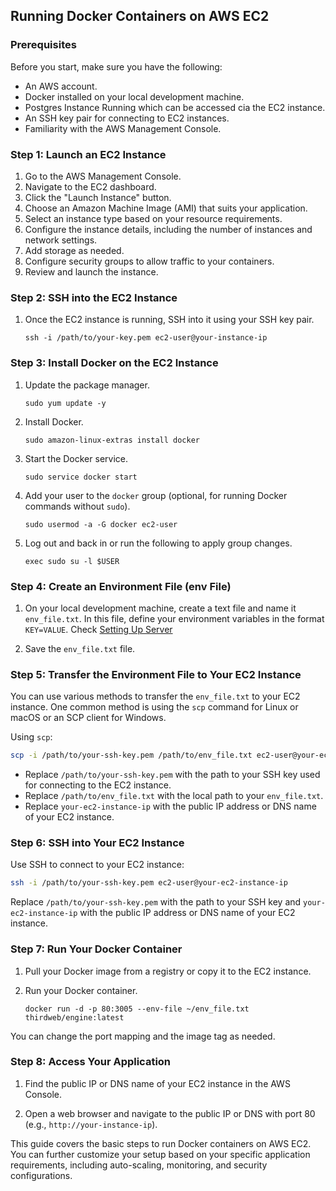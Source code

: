 ## Running Docker Containers on AWS EC2

### Prerequisites

Before you start, make sure you have the following:

- An AWS account.
- Docker installed on your local development machine.
- Postgres Instance Running which can be accessed cia the EC2 instance.
- An SSH key pair for connecting to EC2 instances.
- Familiarity with the AWS Management Console.

### Step 1: Launch an EC2 Instance

1. Go to the AWS Management Console.
2. Navigate to the EC2 dashboard.
3. Click the "Launch Instance" button.
4. Choose an Amazon Machine Image (AMI) that suits your application.
5. Select an instance type based on your resource requirements.
6. Configure the instance details, including the number of instances and network settings.
7. Add storage as needed.
8. Configure security groups to allow traffic to your containers.
9. Review and launch the instance.

### Step 2: SSH into the EC2 Instance

1. Once the EC2 instance is running, SSH into it using your SSH key pair.
   ```shell
   ssh -i /path/to/your-key.pem ec2-user@your-instance-ip
   ```

### Step 3: Install Docker on the EC2 Instance

1. Update the package manager.

   ```shell
   sudo yum update -y
   ```

2. Install Docker.

   ```shell
   sudo amazon-linux-extras install docker
   ```

3. Start the Docker service.

   ```shell
   sudo service docker start
   ```

4. Add your user to the `docker` group (optional, for running Docker commands without `sudo`).

   ```shell
   sudo usermod -a -G docker ec2-user
   ```

5. Log out and back in or run the following to apply group changes.
   ```shell
   exec sudo su -l $USER
   ```

### Step 4: Create an Environment File (env File)

1. On your local development machine, create a text file and name it `env_file.txt`. In this file, define your environment variables in the format `KEY=VALUE`. Check [Setting Up Server](../../../../README.md#setup-environment-variables)

2. Save the `env_file.txt` file.

### Step 5: Transfer the Environment File to Your EC2 Instance

You can use various methods to transfer the `env_file.txt` to your EC2 instance. One common method is using the `scp` command for Linux or macOS or an SCP client for Windows.

Using `scp`:

```bash
scp -i /path/to/your-ssh-key.pem /path/to/env_file.txt ec2-user@your-ec2-instance-ip:~/env_file.txt
```

- Replace `/path/to/your-ssh-key.pem` with the path to your SSH key used for connecting to the EC2 instance.
- Replace `/path/to/env_file.txt` with the local path to your `env_file.txt`.
- Replace `your-ec2-instance-ip` with the public IP address or DNS name of your EC2 instance.

### Step 6: SSH into Your EC2 Instance

Use SSH to connect to your EC2 instance:

```bash
ssh -i /path/to/your-ssh-key.pem ec2-user@your-ec2-instance-ip
```

Replace `/path/to/your-ssh-key.pem` with the path to your SSH key and `your-ec2-instance-ip` with the public IP address or DNS name of your EC2 instance.

### Step 7: Run Your Docker Container

1. Pull your Docker image from a registry or copy it to the EC2 instance.

2. Run your Docker container.
   ```shell
   docker run -d -p 80:3005 --env-file ~/env_file.txt thirdweb/engine:latest
   ```

You can change the port mapping and the image tag as needed.

### Step 8: Access Your Application

1. Find the public IP or DNS name of your EC2 instance in the AWS Console.

2. Open a web browser and navigate to the public IP or DNS with port 80 (e.g., `http://your-instance-ip`).

This guide covers the basic steps to run Docker containers on AWS EC2. You can further customize your setup based on your specific application requirements, including auto-scaling, monitoring, and security configurations.
